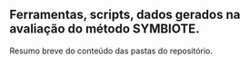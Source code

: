 
## Ferramentas, scripts, dados gerados na avaliação do método SYMBIOTE.
Resumo breve do conteúdo das pastas do repositório.
